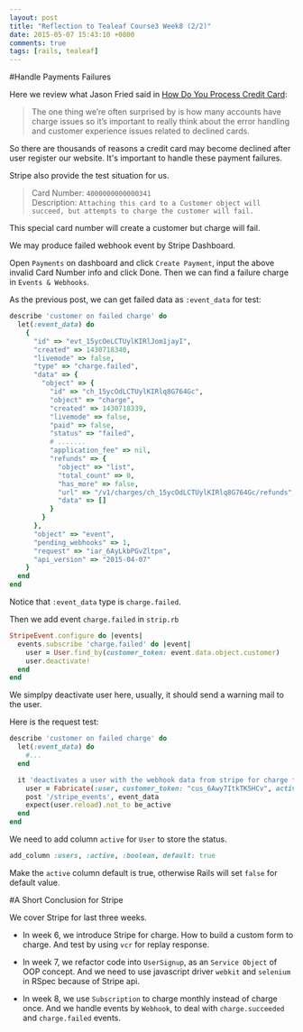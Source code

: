```yaml
---
layout: post
title: "Reflection to Tealeaf Course3 Week8 (2/2)"
date: 2015-05-07 15:43:10 +0800
comments: true
tags: [rails, tealeaf]
---
```


#Handle Payments Failures

Here we review what Jason Fried said in [How Do You Process Credit Card](https://signalvnoise.com/posts/753-ask-37signals-how-do-you-process-credit-cards):

> The one thing we’re often surprised by is how many accounts have charge issues so it’s important to really think about the error handling and customer experience issues related to declined cards. 

So there are thousands of reasons a credit card may become declined after user register our website. It's important to handle these payment failures.

Stripe also provide the test situation for us.

> Card Number: `4000000000000341`  
> Description: `Attaching this card to a Customer object will succeed, but attempts to charge the customer will fail.`

This special card number will create a customer but charge will fail.

We may produce failed webhook event by Stripe Dashboard.

Open `Payments` on dashboard and click `Create Payment`, input the above invalid Card Number info and click Done. Then we can find a failure charge in `Events & Webhooks`.

As the previous post, we can get failed data as `:event_data` for test:

```ruby spec/requests/deactivate_user_with_payment_failure
describe 'customer on failed charge' do
  let(:event_data) do
    {
      "id" => "evt_15ycOeLCTUylKIRlJom1jayI",
      "created" => 1430718340,
      "livemode" => false,
      "type" => "charge.failed",
      "data" => {
        "object" => {
          "id" => "ch_15ycOdLCTUylKIRlq8G764Gc",
          "object" => "charge",
          "created" => 1430718339,
          "livemode" => false,
          "paid" => false,
          "status" => "failed",
          # .......
          "application_fee" => nil,
          "refunds" => {
            "object" => "list",
            "total_count" => 0,
            "has_more" => false,
            "url" => "/v1/charges/ch_15ycOdLCTUylKIRlq8G764Gc/refunds",
            "data" => []
          }
        }
      },
      "object" => "event",
      "pending_webhooks" => 1,
      "request" => "iar_6AyLkbPGvZltpn",
      "api_version" => "2015-04-07"
    }
  end
end
```

Notice that `:event_data` type is `charge.failed`.

Then we add event `charge.failed` in `strip.rb`

```ruby config/initializers/stripe.rb
StripeEvent.configure do |events|
  events.subscribe 'charge.failed' do |event|
    user = User.find_by(customer_token: event.data.object.customer)
    user.deactivate!
  end
end
```

We simplpy deactivate user here, usually, it should send a warning mail to the user.

Here is the request test:

```ruby spec/requests/deactivate_user_with_payment_failure
describe 'customer on failed charge' do
  let(:event_data) do
    #...
  end

  it 'deactivates a user with the webhook data from stripe for charge failed', vcr: true do
    user = Fabricate(:user, customer_token: "cus_6Awy7ItkTK5HCv", active: true)
    post '/stripe_events', event_data
    expect(user.reload).not_to be_active
  end
end
```

We need to add column `active` for `User` to store the status.

```ruby
add_column :users, :active, :boolean, default: true
```

Make the `active` column default is true, otherwise Rails will set `false` for default value.

#A Short Conclusion for Stripe

We cover Stripe for last three weeks.

- In week 6, we introduce Stripe for charge. How to build a custom form to charge. And test by using `vcr` for replay response.

- In week 7, we refactor code into `UserSignup`, as an `Service Object` of OOP concept. And we need to use javascript driver `webkit` and `selenium` in RSpec because of Stripe api.

- In week 8, we use `Subscription` to charge monthly instead of charge once. And we handle events by `Webhook`, to deal with `charge.succeeded` and `charge.failed` events.

